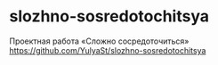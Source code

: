 # slozhno-sosredotochitsya
Проектная работа «Сложно сосредоточиться» 
https://github.com/YulyaSt/slozhno-sosredotochitsya
